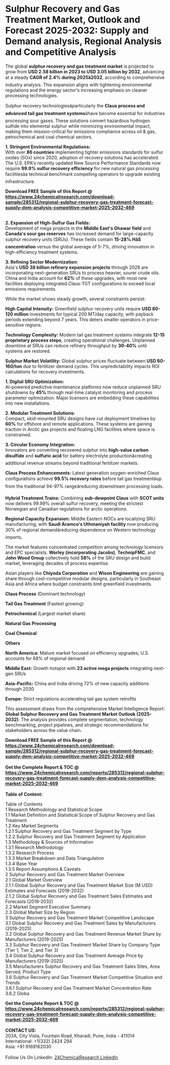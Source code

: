 <h1>Sulphur Recovery and Gas Treatment Market, Outlook and Forecast 2025-2032: Supply and Demand analysis, Regional Analysis and Competitive Analysis</h1><p>The global <strong>sulphur recovery and gas treatment market</strong> is projected to grow from <strong>USD 2.58 billion in 2023 to USD 3.05 billion by 2032</strong>, advancing at a steady <strong>CAGR of 2.4% during 2025â2032</strong>, according to comprehensive industry analysis. This expansion aligns with tightening environmental regulations and the energy sector's increasing emphasis on cleaner processing technologies.</p><p>Sulphur recovery technologiesâparticularly the <strong>Claus process and advanced tail gas treatment systems</strong>âhave become essential for industries processing sour gases. These solutions convert hazardous hydrogen sulfide into elemental sulphur while minimizing environmental impact, making them mission-critical for emissions compliance across oil &amp; gas, petrochemical and coal chemical sectors.</p><p><strong>1. Stringent Environmental Regulations:</strong><br>
With over <strong>86 countries</strong> implementing tighter emissions standards for sulfur oxides (SOx) since 2020, adoption of recovery solutions has accelerated. The U.S. EPA's recently updated New Source Performance Standards now require <strong>99.9% sulfur recovery efficiency</strong> for new natural gas processing facilitiesâa technical benchmark compelling operators to upgrade existing infrastructure.</p><div><b>Download FREE Sample of this Report @ 
            <a href="https://www.24chemicalresearch.com/download-sample/285312/regional-sulphur-recovery-gas-treatment-forecast-supply-dem-analysis-competitive-market-2025-2032-469">
            https://www.24chemicalresearch.com/download-sample/285312/regional-sulphur-recovery-gas-treatment-forecast-supply-dem-analysis-competitive-market-2025-2032-469</a></b></div><br><p><strong>2. Expansion of High-Sulfur Gas Fields:</strong><br>
Development of mega projects in the <strong>Middle East's Ghawar field</strong> and <strong>Canada's sour gas reserves</strong> has increased demand for large-capacity sulphur recovery units (SRUs). These fields contain <strong>15-28% HâS concentration</strong> versus the global average of 5-7%, driving innovation in high-efficiency treatment systems.</p><p><strong>3. Refining Sector Modernization:</strong><br>
Asia's <strong>USD 38 billion refinery expansion projects</strong> through 2028 are incorporating next-generation SRUs to process heavier, sourer crude oils. China and India account for <strong>62%</strong> of these upgrades, with most new facilities deploying integrated Claus-TGT configurations to exceed local emissions requirements.</p><p>While the market shows steady growth, several constraints persist:</p><p><strong>High Capital Intensity:</strong> Greenfield sulphur recovery units require <strong>USD 80-120 million</strong> investments for typical 200 MT/day capacity, with payback periods extending beyond 7 years. This deters smaller operators in price-sensitive regions.</p><p><strong>Technology Complexity:</strong> Modern tail gas treatment systems integrate <strong>12-15 proprietary process steps</strong>, creating operational challenges. Unplanned downtime at SRUs can reduce refinery throughput by <strong>30-40%</strong> until systems are restored.</p><p><strong>Sulphur Market Volatility:</strong> Global sulphur prices fluctuate between <strong>USD 80-160/ton</strong> due to fertilizer demand cycles. This unpredictability impacts ROI calculations for recovery investments.</p><p><strong>1. Digital SRU Optimization:</strong><br>
AI-powered predictive maintenance platforms now reduce unplanned SRU shutdowns by <strong>45%</strong> through real-time catalyst monitoring and process parameter optimization. Major licensors are embedding these capabilities into new installations.</p><p><strong>2. Modular Treatment Solutions:</strong><br>
Compact, skid-mounted SRU designs have cut deployment timelines by <strong>60%</strong> for offshore and remote applications. These systems are gaining traction in Arctic gas projects and floating LNG facilities where space is constrained.</p><p><strong>3. Circular Economy Integration:</strong><br>
Innovators are converting recovered sulphur into <strong>high-value carbon disulfide</strong> and <strong>sulfuric acid</strong> for battery electrolyte productionâcreating additional revenue streams beyond traditional fertilizer markets.</p><p><strong>Claus Process Enhancements:</strong> Latest generation oxygen-enriched Claus configurations achieve <strong>99.5% recovery rates</strong> before tail gas treatmentâup from the traditional 94-97% rangeâreducing downstream processing loads.</p><p><strong>Hybrid Treatment Trains:</strong> Combining <strong>sub-dewpoint Claus</strong> with <strong>SCOT units</strong> now delivers 99.99% overall sulfur recovery, meeting the strictest Norwegian and Canadian regulations for arctic operations.</p><p><strong>Regional Capacity Expansion:</strong> Middle Eastern NOCs are localizing SRU manufacturing, with <strong>Saudi Aramco's Uthmaniyah facility</strong> now producing 30% of regional demandâreducing dependence on Western technology imports.</p><p>The market features concentrated competition among technology licensors and EPC specialists. <strong>Worley (incorporating Jacobs)</strong>, <strong>TechnipFMC</strong>, and <strong>John Wood Group</strong> collectively hold <strong>58%</strong> of the SRU design and build market, leveraging decades of process expertise.</p><p>Asian players like <strong>Chiyoda Corporation</strong> and <strong>Wison Engineering</strong> are gaining share through cost-competitive modular designs, particularly in Southeast Asia and Africa where budget constraints limit greenfield investments.</p><p><strong>Claus Process</strong> (Dominant technology)</p><p><strong>Tail Gas Treatment</strong> (Fastest growing)</p><p><strong>Petrochemical</strong> (Largest market share)</p><p><strong>Natural Gas Processing</strong></p><p><strong>Coal Chemical</strong></p><p><strong>Others</strong></p><p><strong>North America:</strong> Mature market focused on efficiency upgrades; U.S. accounts for 68% of regional demand</p><p><strong>Middle East:</strong> Growth hotspot with <strong>23 active mega projects</strong> integrating next-gen SRUs</p><p><strong>Asia-Pacific:</strong> China and India driving 72% of new capacity additions through 2030</p><p><strong>Europe:</strong> Strict regulations accelerating tail gas system retrofits</p><p>This assessment draws from the comprehensive Market Intelligence Report: <strong>Global Sulphur Recovery and Gas Treatment Market Outlook (2025-2032)</strong>. The analysis provides complete segmentation, technology benchmarking, project pipelines, and strategic recommendations for stakeholders across the value chain.</p><div><b>Download FREE Sample of this Report @ 
            <a href="https://www.24chemicalresearch.com/download-sample/285312/regional-sulphur-recovery-gas-treatment-forecast-supply-dem-analysis-competitive-market-2025-2032-469">
            https://www.24chemicalresearch.com/download-sample/285312/regional-sulphur-recovery-gas-treatment-forecast-supply-dem-analysis-competitive-market-2025-2032-469</a></b></div><br><div><b>Get the Complete Report & TOC @ 
            <a href="https://www.24chemicalresearch.com/reports/285312/regional-sulphur-recovery-gas-treatment-forecast-supply-dem-analysis-competitive-market-2025-2032-469">
            https://www.24chemicalresearch.com/reports/285312/regional-sulphur-recovery-gas-treatment-forecast-supply-dem-analysis-competitive-market-2025-2032-469</a></b></div><br>
            <b>Table of Content:</b><p>Table of Contents<br />
1 Research Methodology and Statistical Scope<br />
1.1 Market Definition and Statistical Scope of Sulphur Recovery and Gas Treatment<br />
1.2 Key Market Segments<br />
1.2.1 Sulphur Recovery and Gas Treatment Segment by Type<br />
1.2.2 Sulphur Recovery and Gas Treatment Segment by Application<br />
1.3 Methodology & Sources of Information<br />
1.3.1 Research Methodology<br />
1.3.2 Research Process<br />
1.3.3 Market Breakdown and Data Triangulation<br />
1.3.4 Base Year<br />
1.3.5 Report Assumptions & Caveats<br />
2 Sulphur Recovery and Gas Treatment Market Overview<br />
2.1 Global Market Overview<br />
2.1.1 Global Sulphur Recovery and Gas Treatment Market Size (M USD) Estimates and Forecasts (2019-2032)<br />
2.1.2 Global Sulphur Recovery and Gas Treatment Sales Estimates and Forecasts (2019-2032)<br />
2.2 Market Segment Executive Summary<br />
2.3 Global Market Size by Region<br />
3 Sulphur Recovery and Gas Treatment Market Competitive Landscape<br />
3.1 Global Sulphur Recovery and Gas Treatment Sales by Manufacturers (2019-2025)<br />
3.2 Global Sulphur Recovery and Gas Treatment Revenue Market Share by Manufacturers (2019-2025)<br />
3.3 Sulphur Recovery and Gas Treatment Market Share by Company Type (Tier 1, Tier 2, and Tier 3)<br />
3.4 Global Sulphur Recovery and Gas Treatment Average Price by Manufacturers (2019-2025)<br />
3.5 Manufacturers Sulphur Recovery and Gas Treatment Sales Sites, Area Served, Product Type<br />
3.6 Sulphur Recovery and Gas Treatment Market Competitive Situation and Trends<br />
3.6.1 Sulphur Recovery and Gas Treatment Market Concentration Rate<br />
3.6.2 Globa</p><div><b>Get the Complete Report & TOC @ 
            <a href="https://www.24chemicalresearch.com/reports/285312/regional-sulphur-recovery-gas-treatment-forecast-supply-dem-analysis-competitive-market-2025-2032-469">
            https://www.24chemicalresearch.com/reports/285312/regional-sulphur-recovery-gas-treatment-forecast-supply-dem-analysis-competitive-market-2025-2032-469</a></b></div><br><b>CONTACT US:</b><br>
            203A, City Vista, Fountain Road, Kharadi, Pune, India - 411014<br>
            International: +1(332) 2424 294<br>
            Asia: +91 9169162030 <br><br>
            Follow Us On LinkedIn: <a href="https://www.linkedin.com/company/24chemicalresearch/">24ChemicalResearch LinkedIn</a>